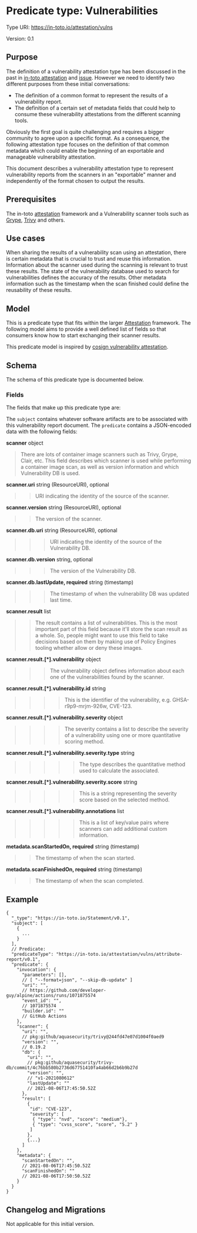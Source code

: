 # Predicate type: Vulnerabilities

Type URI: https://in-toto.io/attestation/vulns

Version: 0.1

## Purpose

The definition of a vulnerability attestation type has been discussed in the past in [in-toto attestation](https://github.com/in-toto/attestation/issues/58) and [issue](https://github.com/sigstore/cosign/issues/442). However we need to identify two different purposes from these initial conversations:

-   The definition of a common format to represent the results of a vulnerability report.
-   The definition of a certain set of metadata fields that could help to consume these vulnerability attestations from the different scanning tools.

Obviously the first goal is quite challenging and requires a bigger community to agree upon a specific format. As a consequence, the following attestation type focuses on the definition of that common metadata which could enable the beginning of an exportable and manageable vulnerability attestation.

This document describes a vulnerability attestation type to represent vulnerability reports from the scanners in an "exportable" manner and independently of the format chosen to output the results.

## Prerequisites

The in-toto [attestation] framework and a Vulnerability scanner tools such as [Grype](https://github.com/anchore/grype), [Trivy](https://github.com/aquasecurity/trivy) and others.

## Use cases

When sharing the results of a vulnerability scan using an attestation, there is certain metadata that is crucial to trust and reuse this information.
Information about the scanner used during the scanning is relevant to trust these results. The state of the vulnerability database used to search for vulnerabilities defines the accuracy of the results. Other metadata information such as the timestamp when the scan finished could define the reusability of these results.

## Model

This is a predicate type that fits within the larger [Attestation] framework.
The following model aims to provide a well defined list of fields so that consumers know how to start exchanging their scanner results.

This predicate model is inspired by [cosign vulnerability attestation](https://github.com/sigstore/cosign/blob/main/specs/COSIGN_VULN_ATTESTATION_SPEC.md).

## Schema

The schema of this predicate type is documented below.

### Fields

The fields that make up this predicate type are:

The `subject` contains whatever software artifacts are to be associated with this vulnerability report document.
The `predicate` contains a JSON-encoded data with the following fields:

**scanner** object

> There are lots of container image scanners such as Trivy, Grype, Clair, etc.
> This field describes which scanner is used while performing a container image scan,
> as well as version information and which Vulnerability DB is used.

**scanner.uri** string (ResourceURI), optional

> > URI indicating the identity of the source of the scanner.

**scanner.version** string (ResourceURI), optional

> > The version of the scanner.

**scanner.db.uri** string (ResourceURI), optional

> > > URI indicating the identity of the source of the Vulnerability DB.

**scanner.db.version** string, optional

> > > The version of the Vulnerability DB.

**scanner.db.lastUpdate, required** string (timestamp)

> > > The timestamp of when the vulnerability DB was updated last time.

**scanner.result** list

> > The result contains a list of vulnerabilities.
> > This is the most important part of this field because it'll store the scan result as a whole. So, people might want
> > to use this field to take decisions based on them by making use of Policy Engines tooling whether allow or deny these images.

**scanner.result.[*].vulnerability** object

> > > The vulnerability object defines information about each one of the vulnerabilities found by the scanner.

**scanner.result.[*].vulnerability.id** string

> > > > This is the identifier of the vulnerability, e.g. GHSA-r9p9-mrjm-926w, CVE-123.

**scanner.result.[*].vulnerability.severity** object

> > > > The severity contains a list to describe the severity of a vulnerability using one or more quantitative scoring method.

**scanner.result.[*].vulnerability.severity.type** string

> > > > > The type describes the quantitative method used to calculate the associated.

**scanner.result.[*].vulnerability.severity.score** string

> > > > > This is a string representing the severity score based on the selected method.

**scanner.result.[*].vulnerability.annotations** list

> > > > > This is a list of key/value pairs where scanners can add additional custom information.

**metadata.scanStartedOn, required** string (timestamp)

> > The timestamp of when the scan started.

**metadata.scanFinishedOn, required** string (timestamp)

> > The timestamp of when the scan completed.

## Example

```jsonc
{
  "_type": "https://in-toto.io/Statement/v0.1",
  "subject": [
    {
      ...
    }
  ],
  // Predicate:
  "predicateType": "https://in-toto.io/attestation/vulns/attribute-report/v0.1",
  "predicate": {
    "invocation": {
      "parameters": [],
      // [ "--format=json", "--skip-db-update" ]
      "uri": "",
      // https://github.com/developer-guy/alpine/actions/runs/1071875574
      "event_id": "",
      // 1071875574
      "builder.id": ""
      // GitHub Actions
    },
    "scanner": {
      "uri": "",
      // pkg:github/aquasecurity/trivy@244fd47e07d1004f0aed9
      "version": "",
      // 0.19.2
      "db": {
        "uri": "",
        // pkg:github/aquasecurity/trivy-db/commit/4c76bb580b2736d67751410fa4ab66d2b6b9b27d
        "version": "",
        // "v1-2021080612"
        "lastUpdate": ""
        // 2021-08-06T17:45:50.52Z
      },
      "result": [
        {
         "id": "CVE-123",
         "severity": [
          { "type": "nvd", "score": "medium"},
          { "type": "cvss_score", "score", "5.2" }
         ]
        },
        {...}
      ]
    },
    "metadata": {
      "scanStartedOn": "",
      // 2021-08-06T17:45:50.52Z
      "scanFinishedOn": ""
      // 2021-08-06T17:50:50.52Z
    }
  }
}
```

## Changelog and Migrations

Not applicable for this initial version.

[Attestation]: ../README.md
